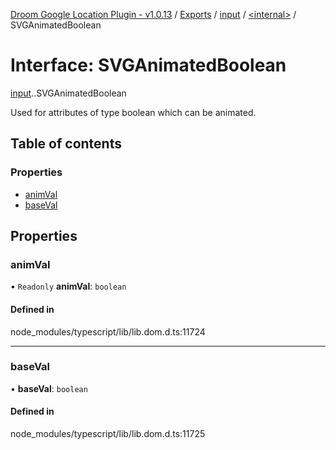 [Droom Google Location Plugin - v1.0.13](../README.md) / [Exports](../modules.md) / [input](../modules/input.md) / [<internal\>](../modules/input._internal_.md) / SVGAnimatedBoolean

# Interface: SVGAnimatedBoolean

[input](../modules/input.md).[<internal>](../modules/input._internal_.md).SVGAnimatedBoolean

Used for attributes of type boolean which can be animated.

## Table of contents

### Properties

- [animVal](input._internal_.SVGAnimatedBoolean.md#animval)
- [baseVal](input._internal_.SVGAnimatedBoolean.md#baseval)

## Properties

### animVal

• `Readonly` **animVal**: `boolean`

#### Defined in

node_modules/typescript/lib/lib.dom.d.ts:11724

___

### baseVal

• **baseVal**: `boolean`

#### Defined in

node_modules/typescript/lib/lib.dom.d.ts:11725
